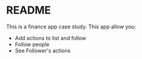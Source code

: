 # README

This is a finance app case study. This app allow you:
* Add actions to list and follow
* Follow people
* See Follower's actions
